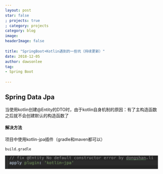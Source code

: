 ```yaml
---
layout: post
star: false
; projects: true
; category: projects
category: blog
image: 
headerImage: false

title: "SpringBoot+Kotlin遇到的一些坑（持续更新）"
date: 2018-12-05
author: dawsonlee
tag:
- Spring Boot

---
```


  [1]: /_posts/2018-12-05-SpringBoot+Kotlin遇到的一些坑（持续更新）/gradle.png

## Spring Data Jpa

当使用kotlin创建@Entity的DTO时，由于kotlin自身机制的原因：有了主构造函数之后就不会创建默认的构造函数了

#### 解决方法

项目中使用kotlin-jpa插件（gradle和maven都可以）

    build.gradle

![gradle][1]